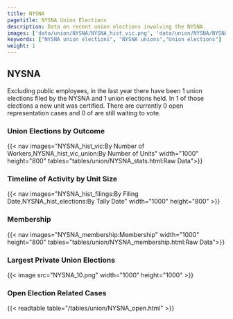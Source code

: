```yaml
---
title: NYSNA
pagetitle: NYSNA Union Elections
description: Data on recent union elections involving the NYSNA.
images: ['data/union/NYSNA/NYSNA_hist_vic.png', 'data/union/NYSNA/NYSNA_hist_size.png', 'data/union/NYSNA/NYSNA_10.png']
keywords: ["NYSNA union elections", "NYSNA unions","Union elections"]
weight: 1
---
```

##  NYSNA

Excluding public employees, in the last year there have been 1 union elections filed by the NYSNA and 1 union elections held. In 1 of those elections a new unit was certified. There are currently 0 open representation cases and 0 of are still waiting to vote.

### Union Elections by Outcome
{{< nav images="NYSNA_hist_vic:By Number of Workers,NYSNA_hist_vic_union:By Number of Units" width="1000" height="800" tables="tables/union/NYSNA_stats.html:Raw Data">}}

### Timeline of Activity by Unit Size
{{< nav images="NYSNA_hist_filings:By Filing Date,NYSNA_hist_elections:By Tally Date" width="1000" height="800" >}}

### Membership
{{< nav images="NYSNA_membership:Membership" width="1000" height="800" tables="tables/union/NYSNA_membership.html:Raw Data">}}

### Largest Private Union Elections
{{< image src="NYSNA_10.png" width="1000" height="1000"  >}}

### Open Election Related Cases
{{< readtable table="/tables/union/NYSNA_open.html" >}}

